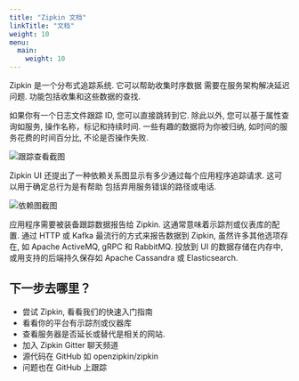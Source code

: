```yaml
---
title: "Zipkin 文档"
linkTitle: "文档"
weight: 10
menu:
  main:
    weight: 10
---
```


Zipkin 是一个分布式追踪系统.
它可以帮助收集时序数据 需要在服务架构解决延迟问题.
功能包括收集和这些数据的查找.

如果你有一个日志文件跟踪 ID, 您可以直接跳转到它.
除此以外, 您可以基于属性查询如服务, 操作名称，标记和持续时间.
一些有趣的数据将为你被归纳, 如时间的服务花费的时间百分比, 不论是否操作失败.

![跟踪查看截图](https://zipkin.io/public/img/web-screenshot.png)

Zipkin UI 还提出了一种依赖关系图显示有多少通过每个应用程序追踪请求.
这可以用于确定总行为是有帮助 包括弃用服务错误的路径或电话.

![依赖图截图](https://zipkin.io/public/img/dependency-graph.png)

应用程序需要被装备跟踪数据报告给 Zipkin.
这通常意味着示踪剂或仪表库的配置.
通过 HTTP 或 Kafka 最流行的方式来报告数据到 Zipkin, 虽然许多其他选项存在, 如 Apache ActiveMQ, gRPC 和 RabbitMQ.
投放到 UI 的数据存储在内存中, 或用支持的后端持久保存如 Apache Cassandra 或 Elasticsearch.

## 下一步去哪里？

- 尝试 Zipkin, 看看我们的快速入门指南
- 看看你的平台有示踪剂或仪器库
- 查看服务器是否延长或替代是相关的网站.
- 加入 Zipkin Gitter 聊天频道
- 源代码在 GitHub 如 openzipkin/zipkin
- 问题也在 GitHub 上跟踪
